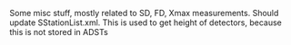 Some misc stuff, mostly related to SD, FD, Xmax measurements.
Should update SStationList.xml. This is used to get height of detectors, because this is not stored in ADSTs
